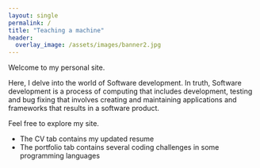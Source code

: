 ```yaml
---
layout: single
permalink: /
title: "Teaching a machine"
header:
  overlay_image: /assets/images/banner2.jpg        
---
```


Welcome to my personal site.

Here, I delve into the world of Software development. In truth, Software development is a process of computing that includes development, testing and bug fixing that involves creating and maintaining applications and frameworks that results in a software product.

Feel free to explore my site.

+ The CV tab contains my updated resume
+ The portfolio tab contains several coding challenges in some programming languages  
<!-- + The posts tab contains a quick self-learning guide for software developers -->
<!-- + A quick self-learning guide for software developers can be found in my post <a href="https://valliammai-subramanian.github.io//Online-Courses/"> here </a> -->
